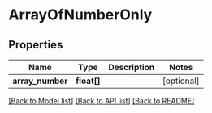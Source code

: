 # ArrayOfNumberOnly

## Properties
Name | Type | Description | Notes
------------ | ------------- | ------------- | -------------
**array_number** | **float[]** |  | [optional] 

[[Back to Model list]](../README.md#documentation-for-models) [[Back to API list]](../README.md#documentation-for-api-endpoints) [[Back to README]](../README.md)


